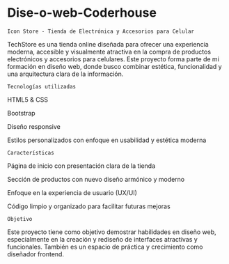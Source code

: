 # Dise-o-web-Coderhouse
    Icon Store - Tienda de Electrónica y Accesorios para Celular
TechStore es una tienda online diseñada para ofrecer una experiencia moderna, accesible y visualmente atractiva en la compra de productos electrónicos y accesorios para celulares. Este proyecto forma parte de mi formación en diseño web, donde busco combinar estética, funcionalidad y una arquitectura clara de la información.

    Tecnologías utilizadas
HTML5 & CSS

Bootstrap

Diseño responsive

Estilos personalizados con enfoque en usabilidad y estética moderna

    Características
Página de inicio con presentación clara de la tienda

Sección de productos con nuevo diseño armónico y moderno

Enfoque en la experiencia de usuario (UX/UI)

Código limpio y organizado para facilitar futuras mejoras

    Objetivo
Este proyecto tiene como objetivo demostrar habilidades en diseño web, especialmente en la creación y rediseño de interfaces atractivas y funcionales. También es un espacio de práctica y crecimiento como diseñador frontend.
